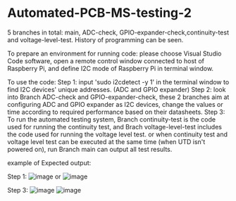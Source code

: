 # Automated-PCB-MS-testing-2
5 branches in total: main, ADC-check, GPIO-expander-check,continuity-test and voltage-level-test. History of programming can be seen.

To prepare an environment for running code: please choose Visual Studio Code software, open a remote control window connected to host of Raspberry Pi, and define I2C mode of Raspberry Pi in terminal window.

To use the code:
Step 1: input 'sudo i2cdetect -y 1' in the terminal window to find I2C devices' unique addresses. (ADC and GPIO expander)
Step 2: look into Branch ADC-check and GPIO-expander-check, these 2 branches aim at configuring ADC and GPIO expander as I2C devices, change the values or time according to required performance based on their datasheets.
Step 3: To run the automated testing system, Branch continuity-test is the code used for running the continuity test, and Brach voltage-level-test includes the code used for running the voltage level test.
or when continuity test and voltage level test can be executed at the same time (when UTD isn't powered on), run Branch main can output all test results.

example of Expected output:

Step 1:
![image](https://github.com/Zhao-Jinxuan/Automated-PCB-MS-testing-2/assets/159006763/a98d3cc7-1de6-4dac-b336-8507e9b09ba5)
or
![image](https://github.com/Zhao-Jinxuan/Automated-PCB-MS-testing-2/assets/159006763/317d8326-344f-4dfa-b03d-86b247cc36f8)

Step 3:
![image](https://github.com/Zhao-Jinxuan/Automated-PCB-MS-testing-2/assets/159006763/f4f60c23-f1f6-4b6c-856b-72084c788b3a)
![image](https://github.com/Zhao-Jinxuan/Automated-PCB-MS-testing-2/assets/159006763/fbe62272-c2ba-4d8e-9c06-b4f434db4c38)
